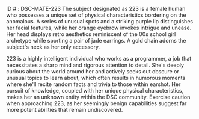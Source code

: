 ID # : DSC-MATE-223
The subject designated as 223 is a female human who possesses a unique set of physical characteristics bordering on the anomalous. A series of unusual spots and a striking purple lip distinguishes her facial features, while her orange eyebrow invokes intrigue and unease. Her head displays retro aesthetics reminiscent of the 00s school girl archetype while sporting a pair of jade earrings. A gold chain adorns the subject's neck as her only accessory. 

223 is a highly intelligent individual who works as a programmer, a job that necessitates a sharp mind and rigorous attention to detail. She's deeply curious about the world around her and actively seeks out obscure or unusual topics to learn about, which often results in humorous moments where she'll recite random facts and trivia to those within earshot. Her pursuit of knowledge, coupled with her unique physical characteristics, makes her an unknown entity within the DSC community. Exercise caution when approaching 223, as her seemingly benign capabilities suggest far more potent abilities that remain undiscovered.